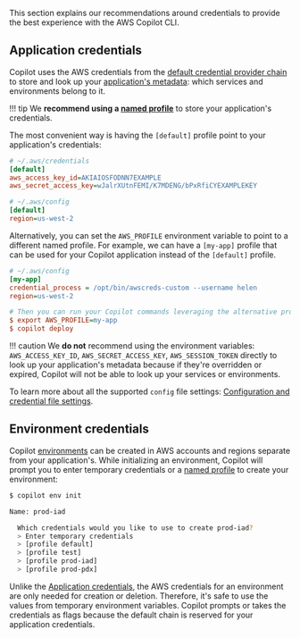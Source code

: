 This section explains our recommendations around credentials to provide the best experience with the AWS Copilot CLI.

## Application credentials
Copilot uses the AWS credentials from the [default credential provider chain](https://docs.aws.amazon.com/sdk-for-go/v1/developer-guide/configuring-sdk.html#specifying-credentials) to store and look up your [application's metadata](/docs/concepts/applications/): which services and environments belong to it. 

!!! tip
    We **recommend using a [named profile](https://docs.aws.amazon.com/cli/latest/userguide/cli-configure-profiles.html)** to store your application's credentials. 

The most convenient way is having the `[default]` profile point to your application's credentials:
```ini
# ~/.aws/credentials
[default]
aws_access_key_id=AKIAIOSFODNN7EXAMPLE
aws_secret_access_key=wJalrXUtnFEMI/K7MDENG/bPxRfiCYEXAMPLEKEY

# ~/.aws/config
[default]
region=us-west-2
```
Alternatively, you can set the `AWS_PROFILE` environment variable to point to a different named profile. For example, we can have a `[my-app]` profile that can be used for your Copilot application instead of the `[default]` profile.
```ini
# ~/.aws/config
[my-app]
credential_process = /opt/bin/awscreds-custom --username helen
region=us-west-2

# Then you can run your Copilot commands leveraging the alternative profile:
$ export AWS_PROFILE=my-app
$ copilot deploy
```

!!! caution
    We **do not** recommend using the environment variables: `AWS_ACCESS_KEY_ID`, `AWS_SECRET_ACCESS_KEY`, `AWS_SESSION_TOKEN` directly to look up your application's metadata because if they're overridden or expired, Copilot will not be able to look up your services or environments. 

To learn more about all the supported `config` file settings: [Configuration and credential file settings](https://docs.aws.amazon.com/cli/latest/userguide/cli-configure-files.html#cli-configure-files-settings).

## Environment credentials
Copilot [environments](/docs/concepts/environments/) can be created in AWS accounts and regions separate from your application's. While initializing an environment, Copilot will prompt you to enter temporary credentials or a [named profile](https://docs.aws.amazon.com/cli/latest/userguide/cli-configure-profiles.html) to create your environment:
```bash
$ copilot env init

Name: prod-iad

  Which credentials would you like to use to create prod-iad?
  > Enter temporary credentials
  > [profile default]
  > [profile test]
  > [profile prod-iad]
  > [profile prod-pdx]
```
Unlike the [Application credentials](#application-credentials), the AWS credentials for an environment are only needed for creation or deletion. Therefore, it's safe to use the values from temporary environment variables. Copilot prompts or takes the credentials as flags because the default chain is reserved for your application credentials.